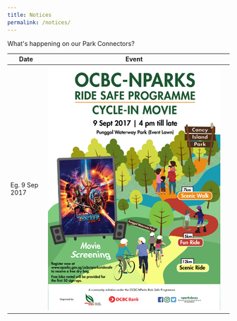 ```yaml
---
title: Notices
permalink: /notices/
---
```


What's happening on our Park Connectors?



| Date | Event |  |
| -------- | -------- | -------- |
| Eg. 9 Sep 2017     | ![Alt text for image on Isomer site](/images/OCBC%20NPARKS%20CIM%20POSTERS%2014802.jpeg)    |    |


